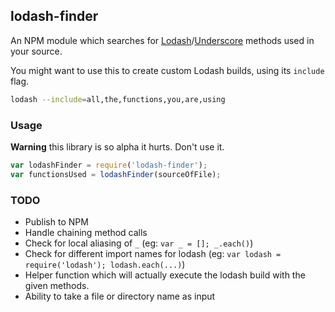 ## lodash-finder


An NPM module which searches for [Lodash][lodash]/[Underscore][underscore] methods used in your source.

You might want to use this to create custom Lodash builds, using its `include` flag.

```bash
lodash --include=all,the,functions,you,are,using
```

### Usage

**Warning** this library is so alpha it hurts. Don't use it.

```javascript
var lodashFinder = require('lodash-finder');
var functionsUsed = lodashFinder(sourceOfFile);
```

### TODO

- Publish to NPM
- Handle chaining method calls
- Check for local aliasing of `_` (eg: `var _ = []; _.each()`)
- Check for different import names for lodash (eg: `var lodash = require('lodash'); lodash.each(...)`)
- Helper function which will actually execute the lodash build with the given methods.
- Ability to take a file or directory name as input

[lodash]: https://github.com/lodash/lodash
[underscore]: https://github.com/jashkenas/underscore

